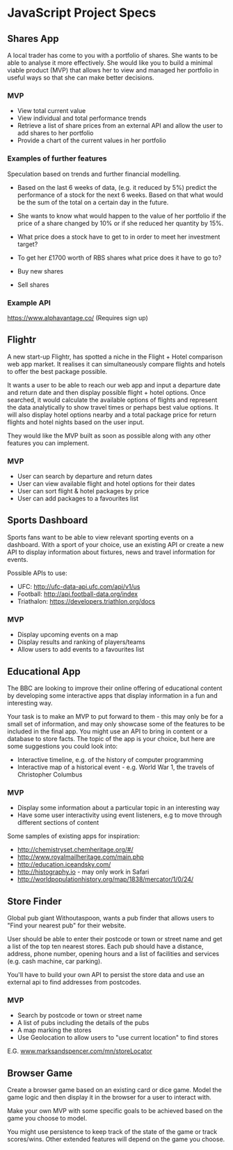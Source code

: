 # JavaScript Project Specs


## Shares App

A local trader has come to you with a portfolio of shares. She wants to be able to analyse it more effectively. She would like you to build a minimal viable product (MVP) that allows her to view and managed her portfolio in useful ways so that she can make better decisions.

### MVP

 - View total current value
 - View individual and total performance trends
 - Retrieve a list of share prices from an external API and allow the user to add shares to her portfolio
 - Provide a chart of the current values in her portfolio

### Examples of further features

Speculation based on trends and further financial modelling.

  - Based on the last 6 weeks of data, (e.g. it reduced by 5%) predict the performance of a stock for the next 6 weeks. Based on that what would be the sum of the total on a certain day in the future.

  - She wants to know what would happen to the value of her portfolio if the price of a share changed by 10% or if she reduced her quantity by 15%.
  - What price does a stock have to get to in order to meet her investment target?
  - To get her £1700 worth of RBS shares what price does it have to go to?
  - Buy new shares
  - Sell shares

  ### Example API
   https://www.alphavantage.co/ (Requires sign up)

## Flightr

A new start-up Flightr, has spotted a niche in the Flight + Hotel comparison web app market. It realises it can simultaneously compare flights and hotels to offer the best package possible.

It wants a user to be able to reach our web app and input a departure date and return date and then display possible flight + hotel options. Once searched, it would calculate the available options of flights and represent the data analytically to show travel times or perhaps best value options. It will also display hotel options nearby and a total package price for return flights and hotel nights based on the user input.

They would like the MVP built as soon as possible along with any other features you can implement.

### MVP

- User can search by departure and return dates
- User can view available flight and hotel options for their dates
- User can sort flight & hotel packages by price
- User can add packages to a favourites list

## Sports Dashboard

Sports fans want to be able to view relevant sporting events on a dashboard. With a sport of your choice, use an existing API or create a new API to display information about fixtures, news and travel information for events.

Possible APIs to use:

- UFC: http://ufc-data-api.ufc.com/api/v1/us
- Football: http://api.football-data.org/index
- Triathalon: https://developers.triathlon.org/docs

### MVP

 - Display upcoming events on a map
 - Display results and ranking of players/teams
 - Allow users to add events to a favourites list

## Educational App

The BBC are looking to improve their online offering of educational content by developing some interactive apps that display information in a fun and interesting way.

Your task is to make an MVP to put forward to them - this may only be for a small set of information, and may only showcase some of the features to be included in the final app. You might use an API to bring in content or a database to store facts. The topic of the app is your choice, but here are some suggestions you could look into:

- Interactive timeline, e.g. of the history of computer programming
- Interactive map of a historical event - e.g. World War 1, the travels of Christopher Columbus

### MVP

- Display some information about a particular topic in an interesting way
- Have some user interactivity using event listeners, e.g to move through different sections of content

Some samples of existing apps for inspiration:

- http://chemistryset.chemheritage.org/#/
- http://www.royalmailheritage.com/main.php
- http://education.iceandsky.com/
- http://histography.io - may only work in Safari
- http://worldpopulationhistory.org/map/1838/mercator/1/0/24/


## Store Finder

Global pub giant Withoutaspoon, wants a pub finder that allows users to "Find your nearest pub" for their website.

User should be able to enter their postcode or town or street name and get a list of the top ten nearest stores. Each pub should have a distance, address, phone number, opening hours and a list of facilities and services (e.g. cash machine, car parking).

You'll have to build your own API to persist the store data and use an external api to find addresses from postcodes.

### MVP

- Search by postcode or town or street name
- A list of pubs including the details of the pubs
- A map marking the stores
- Use Geolocation to allow users to "use current location" to find stores

E.G. www.marksandspencer.com/mn/storeLocator

## Browser Game

Create a browser game based on an existing card or dice game. Model the game logic and then display it in the browser for a user to interact with.

Make your own MVP with some specific goals to be achieved based on the game you choose to model.

You might use persistence to keep track of the state of the game or track scores/wins. Other extended features will depend on the game you choose.
